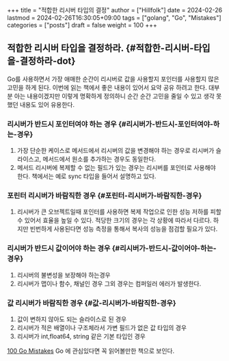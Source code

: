 +++
title = "적합한 리시버 타입의 결정"
author = ["Hillfolk"]
date = 2024-02-26
lastmod = 2024-02-26T16:30:05+09:00
tags = ["golang", "Go", "Mistakes"]
categories = ["posts"]
draft = false
weight = 100
+++

## 적합한 리시버 타입을 결정하라. {#적합한-리시버-타입을-결정하라-dot}

Go를 사용하면서 가장 애매한 순간이 리시버로 값을 사용할지 포인터를 사용할지 많은 고민을 하게 된다. 이번에 읽는 책에서 좋은 내용이 있어서 요약 공유 하려고 한다. 대부분 아는 내용이겠지만 이렇게 명확하게 정의하니 순간 순간 고민을 줄일 수 있고 생각 못했던 내용도 있어 유용한다.


### 리시버가 반드시 포인터여야 하는 경우 {#리시버가-반드시-포인터여야-하는-경우}

1.  가장 단순한 케이스로 메서드에서 리시버의 값을 변경해야 하는 경우로 리시버가 슬라이스고, 메서드에서 원소를 추가하는 경우도 동일한다.
2.  메서드 리시버에 복제할 수 없는 필드가 있는 경우는 리시버를 포인터로 사용해야 한다. 책에서는 예로 sync 타입을 들어서 설명하고 있다.


### 포린터 리시버가 바람직한 경우 {#포린터-리시버가-바람직한-경우}

1.  리시버가 큰 오브젝트일때 포인터를 사용하면 복제 작업으로 인한 성능 저하를 피할 수 있어서 효율을 높일 수 있다. 적당한 크기의 경우는 각 상황에 따라서 다르다. 하지만 빈번하게 사용된다면 성능 측정을 통해서 복사의 성능을 점검할 필요가 있다.


### 리시버가 반드시 값이어야 하는 경우 {#리시버가-반드시-값이어야-하는-경우}

1.  리시버의 불변성을 보장해야 하는경우
2.  리시버가 맵이나 함수, 채널인 경우 그외 경우는 컴퍼일러 에러가 발생한다.


### 값 리시버가 바람직한 경우 {#값-리시버가-바람직한-경우}

1.  값이 변하지 않아도 되는 슬라이스로 된 경우
2.  리시버가 적은 배열이나 구조체라서 가변 필드가 없은 값 타입의 경우
3.  리시버가 int,float64, string 같은 기본 타입인 경우

[100 Go Mistakes](https://product.kyobobook.co.kr/detail/S000211704725) Go 에 관심있다면 꼭 읽어볼만한 책으로 보인다.
